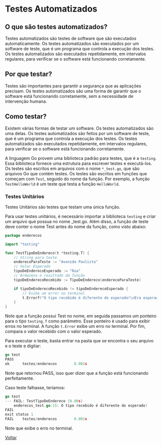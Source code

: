 # Testes Automatizados

## O que são testes automatizados?

Testes automatizados são testes de software que são executados automaticamente. Os testes automatizados são executados por um software de teste, que é um programa que controla a execução dos testes. Os testes automatizados são executados repetidamente, em intervalos regulares, para verificar se o software está funcionando corretamente.

## Por que testar?

Testes são importantes para garantir a segurança que as aplicações precisam. Os testes automatizados são uma forma de garantir que o software está funcionando corretamente, sem a necessidade de intervenção humana.

## Como testar?

Existem várias formas de testar um software. Os testes automatizados são uma delas. Os testes automatizados são feitos por um software de teste, que é um programa que controla a execução dos testes. Os testes automatizados são executados repetidamente, em intervalos regulares, para verificar se o software está funcionando corretamente.

A linguagem Go provem uma biblioteca padrão para testes, que é a `testing`. Essa biblioteca fornece uma estrutura para escrever testes e executá-los. Os testes são escritos em arquivos com o nome `*_test.go`, que são arquivos Go que contém testes. Os testes são escritos em funções que começam com `Test`, seguido do nome da função. Por exemplo, a função `TestHelloWorld` é um teste que testa a função `HelloWorld`.

### Testes Unitários

Testes Unitários são testes que testam uma única função.

Para usar testes unitários, é necessário importar a biblioteca `testing` e criar um arquivo que possua no nome \_test.go. Além disso, a função de teste deve conter o nome Test antes do nome da função, como visto abaixo:

```go
package enderecos

import "testing"

func TestTipoDeEndereco(t *testing.T) {
	// String para teste
	enderecoParaTeste := "Avenida Paulista"
	// Valor Esperado
	tipoDeEnderecoEsperado := "Rua"
	// Armazena o resultado da função
	tipoDeEnderecoRecebido := TipoDeEndereco(enderecoParaTeste)

	if tipoDeEnderecoRecebido != tipoDeEnderecoEsperado {
		// Exibe um error no terminal
		t.Errorf("O tipo recebido é diferente do esperado!\nEra esperado %s e foi recebido %s", tipoDeEnderecoEsperado, tipoDeEnderecoRecebido)
	}
}
```

Note que a função possui Test no nome, em seguida passamos um ponteiro para o tipo `testing.T` como parâmetro. Esse ponteiro é usado para exibir erros no terminal. A função `t.Error` exibe um erro no terminal. Por fim, compara o valor recebido com o valor esperado.

Para executar o teste, basta entrar na pasta que se encontra o seu arquivo e o teste e digitar:

```go
go test
PASS
ok      testes/enderecos        0.002s
```

Note que retornou PASS, isso quer dizer que a função está funcionando perfeitamente.

Caso teste falhasse, teriamos:

```go
go test
--- FAIL: TestTipoDeEndereco (0.00s)
    enderecos_test.go:15: O tipo recebido é diferente do esperado!
FAIL
exit status 1
FAIL    testes/enderecos        0.001s
```

Note que exibe o erro no terminal.

[Voltar](../README.md)
